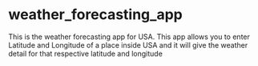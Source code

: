 # weather_forecasting_app
This is the weather forecasting app for USA. This app allows you to enter Latitude and Longitude of a place inside USA and it will give the weather detail for that respective latitude and longitude
